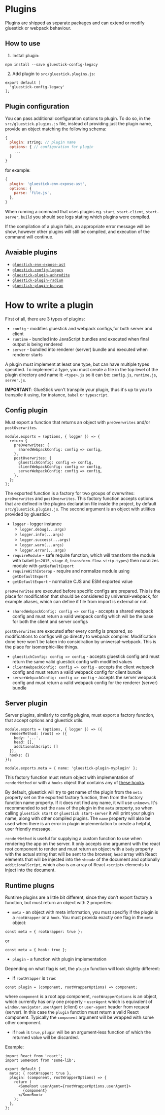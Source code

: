 # Plugins
Plugins are shipped as separate packages and can extend or modify gluestick or webpack behaviour.

## How to use
1. Install plugin:
```
npm install --save gluestick-config-legacy
```
2. Add plugin to `src/gluestick.plugins.js`:
```
export default [
  'gluestick-config-legacy'
];
```

## Plugin configuration
You can pass additional configuration options to plugin. To do so,
in the `src/gluestick.plugins.js` file, instead of providing just the plugin name,
provide an object matching the following schema:
```javascript
{
  plugin: string; // plugin name
  options: { // configuration for plugin
    ...
  }
}
```
for example:
```javascript
{
  plugin: 'gluestick-env-expose-ast',
  options: {
    parse: 'file.js',
  },
}
```

When running a command that uses plugins eg. `start`, `start-client`, `start-server`, `build`
you should see logs stating which plugins were compiled.

If the compilation of a plugin fails, an appropriate error message will be show,
however other plugins will still be compiled, and execution of the command will
continue.

## Avaiable plugins
- [`gluestick-env-expose-ast`](../../packages/gluestick-env-expose-ast/README.md)
- [`gluestick-config-legacy`](../../packages/gluestick-config-legacy/README.md)
- [`gluestick-plugin-aphrodite`](../../packages/gluestick-plugin-aphrodite/README.md)
- [`gluestick-plugin-radium`](../../packages/gluestick-plugin-radium/README.md)
- [`gluestick-plugin-bunyan`](../../packages/gluestick-plugin-bunyan/README.md)

# How to write a plugin
First of all, there are 3 types of plugins:
- `config` - modifies gluestick and webpack configs,for both server and client
- `runtime` - bundled into JavaScript bundles and executed when final output is being
rendered
- `server` - bundled into renderer (server) bundle and executed when renderer starts

A plugin must implement at least one type, but can have multiple types specified.
To implement a type, you must create a file in the top level of the plugin directory and name
it: `<type>.js` so it can be: `config.js`, `runtime.js`, `server.js`.

__IMPORTANT__: GlueStick won't transpile your plugin, thus it's up to you to transpile it using, for instance, `babel` or `typescript`.

## Config plugin
Must export a function that returns an object with `preOverwrites` and/or `postOverwrites`.
```
module.exports = (options, { logger }) => {
  return {
    preOverwrites: {
      sharedWebpackConfig: config => config,
    },
    postOverwrites: {
      gluestickConfig: config => config,
      clientWebpackConfig: config => config,
      serverWebpackConfig: config => config,
    },
  };
};
```
The exported function is a factory for two groups of overwrites: `preOverwrites` and `postOverwrites`.
This factory function accepts options that are defined in the plugins declaration file inside the project,
by default `src/gluestick.plugins.js`. The second argument is an object with utilities provided by
gluestick:
- `logger` - logger instance
  - `logger.debug(...args)`
  - `logger.info(...args)`
  - `logger.success(...args)`
  - `logger.warn(...args)`
  - `logger.error(...args)`
- `requireModule` - safe require function, which will transform the module with babel (`es2015`, `stage-0`, `transform-flow-strip-types`) then noralizes module with `getDefaultExport`
- `requireWithInterop` - require and normalize module using `getDefaultExport`
- `getDefaultExport` - normalize CJS and ESM exported value

`preOverwrites` are executed before specific configs are prepared. This is the place for modification
that should be considered by universal-webpack, for example aliases, which can define if file
from import is external or not.
- `sharedWebpackConfig: config => config` - accepts a shared webpack config and
must return a valid webpack config which will be the base for both the client and server configs

`postOverwrites` are executed after every config is prepared, so modifications to configs will
go directly to webpack compiler. Modification done here won't be taken into considiration by
uniwersal-webpack. This is the place for isomorphic-like things.
- `gluestickConfig: config => config` - accepts gluestick config and must return the same
valid gluestick config with modified values
- `clientWebpackConfig: config => config` - accepts the client webpack config and
must return a valid webpack config for client bundle
- `serverWebpackConfig: config => config` - accepts the server webpack config and
must return a valid webpack config for the renderer (server) bundle

## Server plugin
Server plugins, similarly to config plugins, must export a factory function, that
accept options and gluestick utils.
```
module.exports = (options, { logger }) => ({
  renderMethod: (root) => ({
    body: '...',
    head: [],
    additionalScript: []
  }),
  hooks: {}
});

module.exports.meta = { name: 'gluestick-plugin-myplugin' };
```
This factory function must return object with implementation of `renderMethod`
or with a `hooks` object that contains any of [these hooks](./CachingAndHooks.md).

By default, gluestick will try to get name of the plugin from the `meta` property set on the exported factory
function, then from the factory function name property. If it does not find any name, it will use
`unknown`. It's recommended to set the `name` of the plugin in the `meta` property, so when
calling `gluestick start` or `gluestick start-server` it will print your plugin name,
along with other compiled plugins. The `name` property will also be used when there is an
error in plugin implementation to create a helpful, user friendly message.

`renderMethod` is useful for supplying a custom function to use when rendering the app on the server.
It only accepts one argument with the react root component to render and must return an object
with a `body` property with the actual string that will be sent to the browser, `head` array with React
elements that will be injected into the `<head>` of the document and optionally `additionalScript`,
which also is an array of React `<script>` elements to inject into the document.

## Runtime plugns
Runtime plugins are a little bit different, since they don't export factory a
function, but must return an object with 2 properties:
- `meta` - an object with meta information, you must specifiy if the plugin is a `rootWrapper` or a `hook`.
You must provida exactly one flag in the `meta` object:
```
const meta = { rootWrapper: true };
```
or
```
const meta = { hook: true };
```
- `plugin` - a function with plugin implementation

Depending on what flag is set, the `plugin` function will look slightly different:
- if `rootWrapper` is `true`:
```
const plugin = (component, rootWrapperOptions) => component;
```
where `component` is a root app component, `rootWrapperOptions` is an object, which currently
has only one property - `userAgent` which is equivalent of `window.navigator.userAgent` (client) or
`user-agent` header from request (server). In this case the `plugin` function must return a valid
React component. Typically the `component` argument will be wrapped with some other component.
- if `hook` is `true`, `plugin` will be an argument-less function of which the returned value will be
discarded.

Example:
```
import React from 'react';
import SomeRoot from 'some-lib';

export default {
  meta: { rootWrapper: true },
  plugin: (component, rootWrapperOptions) => {
    return (
      <SomeRoot userAgent={rootWrapperOptions.userAgent}>
        {component}
      </SomeRoot>
    );
  },
};

```
